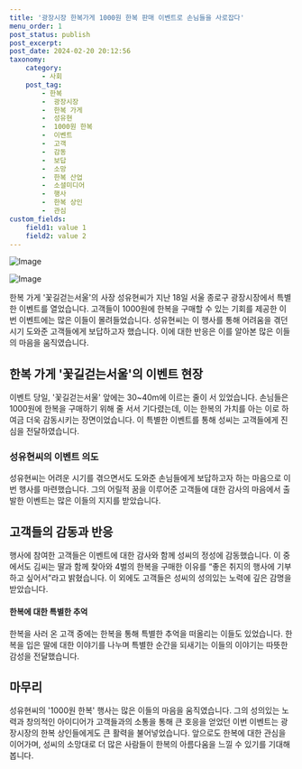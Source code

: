 ```yaml
---
title: '광장시장 한복가게 1000원 한복 판매 이벤트로 손님들을 사로잡다'
menu_order: 1
post_status: publish
post_excerpt: 
post_date: 2024-02-20 20:12:56
taxonomy:
    category:
        - 사회
    post_tag:
        - 한복
        -  광장시장
        -  한복 가게
        -  성유현
        -  1000원 한복
        -  이벤트
        -  고객
        -  감동
        -  보답
        -  소망
        -  한복 산업
        -  소셜미디어
        -  행사
        -  한복 상인
        -  관심
custom_fields:
    field1: value 1
    field2: value 2
---
```


![Image](https://imgnews.pstatic.net/image/023/2024/02/20/0003817601_001_20240220065801080.jpg?type=w647)

![Image](https://imgnews.pstatic.net/image/023/2024/02/20/0003817601_002_20240220065801138.jpg?type=w647)

한복 가게 '꽃길걷는서울'의 사장 성유현씨가 지난 18일 서울 종로구 광장시장에서 특별한 이벤트를 열었습니다. 고객들이 1000원에 한복을 구매할 수 있는 기회를 제공한 이번 이벤트에는 많은 이들이 몰려들었습니다. 성유현씨는 이 행사를 통해 어려움을 겪던 시기 도와준 고객들에게 보답하고자 했습니다. 이에 대한 반응은 이를 알아본 많은 이들의 마음을 움직였습니다.
## 한복 가게 '꽃길걷는서울'의 이벤트 현장
이벤트 당일, '꽃길걷는서울' 앞에는 30~40m에 이르는 줄이 서 있었습니다. 손님들은 1000원에 한복을 구매하기 위해 줄 서서 기다렸는데, 이는 한복의 가치를 아는 이로 하여금 더욱 감동시키는 장면이었습니다. 이 특별한 이벤트를 통해 성씨는 고객들에게 진심을 전달하였습니다. 
### 성유현씨의 이벤트 의도
성유현씨는 어려운 시기를 겪으면서도 도와준 손님들에게 보답하고자 하는 마음으로 이번 행사를 마련했습니다. 그의 어릴적 꿈을 이루어준 고객들에 대한 감사의 마음에서 출발한 이벤트는 많은 이들의 지지를 받았습니다.
## 고객들의 감동과 반응
행사에 참여한 고객들은 이벤트에 대한 감사와 함께 성씨의 정성에 감동했습니다. 이 중에서도 김씨는 딸과 함께 찾아와 4벌의 한복을 구매한 이유를 “좋은 취지의 행사에 기부하고 싶어서”라고 밝혔습니다. 이 외에도 고객들은 성씨의 성의있는 노력에 깊은 감명을 받았습니다.
#### 한복에 대한 특별한 추억
한복을 사러 온 고객 중에는 한복을 통해 특별한 추억을 떠올리는 이들도 있었습니다. 한복을 입은 딸에 대한 이야기를 나누며 특별한 순간을 되새기는 이들의 이야기는 따뜻한 감성을 전달했습니다.
## 마무리
성유현씨의 '1000원 한복' 행사는 많은 이들의 마음을 움직였습니다. 그의 성의있는 노력과 창의적인 아이디어가 고객들과의 소통을 통해 큰 호응을 얻었던 이번 이벤트는 광장시장의 한복 상인들에게도 큰 활력을 불어넣었습니다. 앞으로도 한복에 대한 관심을 이어가며, 성씨의 소망대로 더 많은 사람들이 한복의 아름다움을 느낄 수 있기를 기대해 봅니다.
